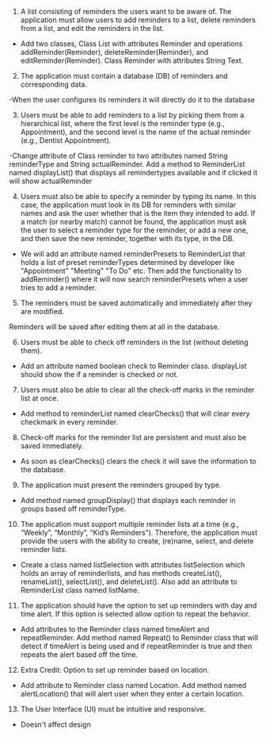 1. A list consisting of reminders the users want to be aware of. The application must allow
users to add reminders to a list, delete reminders from a list, and edit the reminders in
the list.
- Add two classes, Class List with attributes Reminder and operations addReminder(Reminder), deleteReminder(Reminder), and editReminder(Reminder).
Class Reminder with attributes String Text.

2. The application must contain a database (DB) of reminders and corresponding data.

-When the user configures its reminders it will directly do it to the database

3. Users must be able to add reminders to a list by picking them from a hierarchical list,
where the first level is the reminder type (e.g., Appointment), and the second level is the
name of the actual reminder (e.g., Dentist Appointment).

-Change attribute of Class reminder to two attributes named String reminderType and String actualReminder.
Add a method to ReminderList named displayList() that displays all remindertypes available and if clicked it will show actualReminder

4. Users must also be able to specify a reminder by typing its name. In this case, the
application must look in its DB for reminders with similar names and ask the user
whether that is the item they intended to add. If a match (or nearby match) cannot be
found, the application must ask the user to select a reminder type for the reminder, or
add a new one, and then save the new reminder, together with its type, in the DB.

- We will add an attribute named reminderPresets to ReminderList that holds a list of preset reminderTypes determined by developer like "Appointment" "Meeting" "To Do" etc.
Then add the functionality to addReminder() where it will now search reminderPresets when a user tries to add a reminder.

5. The reminders must be saved automatically and immediately after they are modified.

Reminders will be saved after editing them at all in the database.

6. Users must be able to check off reminders in the list (without deleting them).

- Add an attribute named boolean check to Reminder class. displayList should show the if a reminder is checked or not.

7. Users must also be able to clear all the check-off marks in the reminder list at once.

- Add method to reminderList named clearChecks() that will clear every checkmark in every reminder.

8. Check-off marks for the reminder list are persistent and must also be saved immediately.

- As soon as clearChecks() clears the check it will save the information to the database.

9. The application must present the reminders grouped by type.

- Add method named groupDisplay() that displays each reminder in groups based off reminderType.

10. The application must support multiple reminder lists at a time (e.g., “Weekly”, “Monthly”,
“Kid’s Reminders”). Therefore, the application must provide the users with the ability to
create, (re)name, select, and delete reminder lists.

- Create a class named listSelection with attributes listSelection which holds an array of reminderlists, and has methods createList(), renameList(), selectList(), and deleteList().
  Also add an attribute to ReminderList class named listName.

11. The application should have the option to set up reminders with day and time alert. If this
option is selected allow option to repeat the behavior.

- Add attributes to the Reminder class named timeAlert and repeatReminder.
  Add method named Repeat() to Reminder class that will detect if timeAlert is being used and if repeatReminder is true and then repeats the alert based off the time.

12. Extra Credit: Option to set up reminder based on location.

- Add attribute to Reminder class named Location.
  Add method named alertLocation() that will alert user when they enter a certain location.

13. The User Interface (UI) must be intuitive and responsive.

- Doesn't affect design